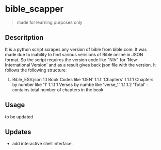 # bible_scapper
>made for learning purposes only
## Descritption
It is a python script scrapes any version of bible from bible.com. It was made due to inability to find various verisions of Bible online in JSON format.
So the script requires the version code like "NIV" for 'New International Version' and as a result gives back json file with the version.
It follows the following structure:
1. Bible_ESV.json
  1.1 Book Codes like 'GEN'
    1.1.1 'Chapters'
      1.1.1.1 Chapters by number like '1'
        1.1.1.1 Verses by numbe like 'verse_1'
      1.1.1.2 'Total' : contains total number of chapters in the book
## Usage
to be updated
## Updates
- add interactive shell interface.
